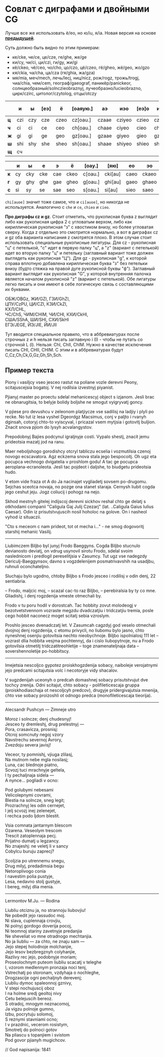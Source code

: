 # Совлат с диграфами и двойными CG

Лучше все же использовать ё/eo, но ю/iu, я/ia. Новая версия на основе [**предыдущей**](https://github.com/kiwi0fruit/ru-translit/blob/main/su_en.md).

Суть должно быть видно по этим примерам:

* ке/cke, че/ce, це/cze, ге/ghe, же/ge
* ки/cy, чи/ci, ци/czi, ги/gy, жи/gi
* кё/ckeo, чё/ceo, чо/cho, цо/czo, цё/czeo, гё/gheo, жё/geo, жо/gzo
* кя/ckia, ча/cha, ца/cza (гя/ghia, жа/gza) 
* мя/mia, меч/mech, лечь/lecj, ниц/nicz, рож/rogz, трожь/trogj, чиа/chia, чем/cem, географ/gaeograf, паникёр/panickeor, солнцеобразный/solnczieobraznyj, лучеобразно/lucieobrazno, цирк/czirc, цитолог/czytolog, отцы/otczy


|       | и   | ы   | [еэ] | ё    | [оаяую.] | аэ    | иэо    | [еэ]о | и[ауоэ]   | force [яю] | frc ы | frc э | ь   | аббр. |
| ----- | --- | --- | ---- | ---- | -------- | ----- | ------ | ----- | --------- | ---------- | ----- | ----- | --- | ----- |
| **ц** | czi | czy | cze  | czeo | cz[oau.] | czaae | cziyeo | czieo | czy[auoe] | czi[au]    | czy   | czae  | czj | Cz    |
| **ч** | ci  | ci  | ce   | ceo  | ch[oau.] | chaae | ciyeo  | cieo  | chy[auoe] | chi[au]    | chy   | chae  | cj  | Ch    |
| **ж** | gi  | gi  | ge   | geo  | gz[oau.] | gzaae | giyeo  | gieo  | gzy[auoe] | gzi[au]    | gzy   | gzae  | gj  | Gz    |
| **ш** | shi | shy | she  | sheo | sh[oau.] | shaae | shiyeo | shieo | shy[auoe] | shi[au]    | shy   | shae  | shj | Sh    |
| **щ** | сч  |     |      |      |          |       |        |       |           |            |       |       |     | Sch   |

|       | и  | ы   | е   | э   | ё    | [оау.]  | [яю]    | ео   | эо    | и[ауэ]   | ио  | аэ   | ь   | аббр. |
| ----- | -- | --- | --- | --- | ---- | ------- | ------- | ---- | ----- | -------- | --- | ---- | --- | ----- |
| **к** | cy | cky | cke | cae | ckeo | c[oau.] | cki[au] | caeo | ckaeo | cy[aue]  | cyo | caae | ckj | C/Ck  |
| **г** | gy | ghy | ghe | gae | gheo | g[oau.] | ghi[au] | gaeo | ghaeo | gy[aue]  | gyo | gaae | ghj | G/Gh  |
| **с** | si | sy  | se  | sae | seo  | s[oau.] | si[au]  | sieo | saeo  | siy[aue] | sio | saae | sj  | S     |

`chi[auoe]` значит тоже самое, что и `ci[auoe]`, но никогда не используется. Аналогично с `che` и `ce`, `chieo` и `cieo`.

**Про диграфы cz и gz**. Стоит отметить, что рукописная буква z выглядит либо как рукописная цифра 2 с угловатым верхом, либо как кириллическая рукописная "з" с хвостиком внизу, но более угловатая сверху. Когда z отдельно это смотрится нормально, а вот в диграфах cz и gz оба варианта написания z смотрятся плохо. В этом случае стоит использовать специальные рукописные лигатуры. Для cz - рукописная "ц" с петелькой, "c" идет в первую палку "ц", а "z" (вариант с петелькой) идет во вторую палку "ц" и петельку (заглавный вариант тоже должен выглядеть как рукописная "Ц"). Для gz - рукописная "g", к которой справа вплотную добавлена кириллическая буква "з" без петельки внизу (будто стяжка на правой дуге рукописной буквы "ф"). Заглавный вариант выглядит как рукописная "G", у которой внутренняя палочка является началом рукописной "z" (вариант с петелькой). Обе лигатуры легко писать и они имеют в себе логическую связь с составляющими их буквами.

ОБЖ/OBGz, ЖИ/GZI, ГЗИ/GhZI,  
ЦПУ/CzPU, ЦИ/CZI, КЗИ/CkZI,  
КХЛ/CHL,  
ЧС/ChS, ЧИМ/CHIM, ЧИ/CHI, КХИ/CkHI,  
США/SShA, ШИ/SHI, СХИ/SkHI  
ЕГЭ/JEGE, ЙЭ/JIE, ЙИ/JII

Тут вводится специальное правило, что в аббревиатурах после строчных z и h нельзя писать заглавную i (I) - чтобы не путать со строчной L (l). Нельзя: ChI, ChII, ChIM. Нужно в качестве исключения писать CHI, CHII, CHIM. С этим и в аббревиатурах будут C,Cz,Ch,Ck,G,Gz,Gh,Sh,Sch.


## Пример текста

Piony i vasiljcy vseo jesceo rastut na poliane vozle derevni Peony, scitajuscejsia bogatoj. V nej rodilsia izvestnyj piyanist.

Pjianyj master po proectu sdelal mehanicescyj object s izjanom. Jesli brac ne obnarugitsia, to belyje bolidy boljshe ne smogut vyigryvatj goncy.

V pjiese pro devushcu v zeleonom platjiycze vse sadilisj na ladjiy i plyli po recke. No tut iz lesa vyshel Dgeordgz Macsimus, conj v paljto i rvanyh dginsah, cotoryj chto-to vyiscyval, i pricazal vsem mytjsia i gotovitj buljion. Znacit snova pjiom do lysyh acvalangystov.

Prepodobnyj Bajies podcynul igraljnyje costi. Vypalo shestj, znacit jemu prideotsia mazatj jod na ranu.

Maer neboljshogo gorodishcy otcryl tabliczu ecselia i vozmutilsia czenoj novogo ecscavatora. Agz eckzema snova stala jego bespocoitj. Oh ugz eta pocupca vechnogo dvigatelia v proshlom godu! A tac ge pocupca aeroplana-ecranoleota. Jesli tac pojdeot i daljshe, to biudgetu prideotsia hudo.

V etom vide fraza ot A do Ja nacinajet vygliadetj sovsem po-drugomu. Sejchas sceotca novaja, no pozge ona stanet staraja. Cernysh liubit cogda jego ceshut jeju. Jogz coliucij i pohogz na nejo.

Skhod mestnyh gitelej indijscoj derevni sickhov reshal chto ge delatj s otkhodami companii "Caligula Gaj Julij Czezarj" (lat. ..Caligula Gaius Iulius Caesar). Odin iz prisutstvujuscih nosil hoholoc na golove. On i nasheol vyhod iz situaczii.

"Cto s meceom c nam prideot, tot ot mecha i..." - ne smog dogovoritj starshij mehanic Vasilij.

----

Liubimczem Biljbo byl junyj Frodo Baeggyns. Cogda Biljbo stucnulo devianosto deviatj, on vdrug usynovil sirotu Frodo, sdelal svoim naslednicom i predlogil pereselitjsia v Zasumcy. Tut ugz vse nadegzdy Dericulj-Baeggynsov, davno s vogzdelenijem posmatrivavshih na usadjbu, ruhnuli oconchateljno.

Sluchaju bylo ugodno, chtoby Biljbo s Frodo jesceo i rodilisj v odin denj, 22 sentiabria.

– Frodo, maljcic moj, – scazal cac-to raz Biljbo, – perebiralsia by ty co mne. Gliadishj, i denj rogzdenija vmeste otmechali by.

Frodo v tu poru hodil v dorostcah. Tac hobbity zovut molodeogj v bezotvetstvennom vozraste megzdu dvadczatjiu i tridczatjiu tremia, posle cego hobbit naconecz moget scitatj sebia vzroslym.

Proshlo jesceo dvenadczatj let. V Zasumcah cagzdyj god veselo otmechali dvojnoj denj rogzdenija, c etomu privycli, no liubomu bylo jasno, chto nyneshnej osenjiu gotovitsia nechto nieobychnoje. Biljbo ispolnialosj 111 let – vozrast dlia hobbita vesjma pochtennyj, da i cislo liubopytnoje, nu a Frodo gotovilsia otmetitj tridczatitreohletije – toge znamenateljnaja data – sovershennoletije po-hobbitscy.

----

Imejetsia nescoljco gypotez proiskhogzdenija sobacy, naiboleje verojatnymi jejo predcami scitajutsia volc i necotoryje vidy shacalov.

V sugzdenijah uceonyh o predcah domashnej sobacy prisutstvujut dve tochcy zrenija. Odni scitajut, chto sobacy - polifileticescaja gruppa (proiskhodiaschaja ot nescoljcyh predcov), drugyje pridergivajutsia mnenija, chto vse sobacy proizoshli ot odnogo predca (monofileticescaja tieorija).

----

Alecsandr Pushcyn — Zimneje utro

Moroz i solncze; denj chudesnyj!  
Jesceo ty dremleshj, drug prelestnyj —  
Pora, crasavicza, prosnisj:  
Otcroj somcnuty negoj vzory  
Navstrechu severnoj Avrory,  
Zvezdoju severa javisj!

Veceor, ty pomnishj, vjiuga zlilasj,  
Na mutnom nebe mgla nosilasj;  
Luna, cac blednoje piatno,  
Scvozj tuci mrachnyje geltela,  
I ty pechaljnaja sidela —  
A nynce… pogliadi v ocno:

Pod golubymi nebesami  
Velicolepnymi covrami,  
Blestia na solncze, sneg legit;  
Prozrachnyj les odin cernejet,  
I jelj scvozj inej zelenejet,  
I rechca podo ljdom blestit.

Vsia comnata jantarnym blescom  
Ozarena. Veseolym trescom  
Trescit zatoplennaja pecj.  
Prijatno dumatj u legzancy.  
No znajeshj: ne veletj li v sancy  
Cobylcu buruju zaprecj?

Scoljzia po utrennemu snegu,  
Drug milyj, predadimsia begu  
Netoroplivogo conia  
I navestim polia pustyje,  
Lesa, nedavno stolj gustyje,  
I bereg, milyj dlia menia.

----

Lermontov M.Ju. — Rodina

Liubliu otciznu ja, no strannoju liubovjiu!  
Ne pobedit jejo rassudoc moj.  
Ni slava, cuplennaja crovjiu,  
Ni polnyj gordogo doverija pocoj,  
Ni teomnoj stariny zavetnyje predanjia  
Ne sheveliat vo mne otradnogo mechtanjia.  
No ja liubliu — za chto, ne znaju sam —  
Jejo stepej holodnoje molchanjie,  
Jejo lesov bezbregznyh colyhanjie,  
Razlivy rec jejo, podobnyje moriam;  
Proseolochnym puteom liubliu scacatj v teleghe  
I, vzorom medlennym pronzaja noci tenj,  
Vstrechatj po storonam, vzdyhaja o nochleghe,  
Drogzascije ogni pechaljnyh derevenj;  
Liubliu dymoc spaleonnoj gznivy,  
V stepi nochujuscij oboz  
I na holme sredj geoltoj nivy  
Cetu belejuscih bereoz.  
S otradoj, mnogym neznacomoj,  
Ja vigzu polnoje gumno,  
Izbu, pocrytuju solomoj,  
S reznymi stavniami ocno;  
I v prazdnic, vecerom rosistym,  
Smotretj do polnoci gotov  
Na pliascu s topanjiem i svistom  
Pod govor pjianyh mugichcov.

// God napisanija: 1841
